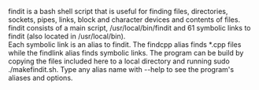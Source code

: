 findit is a bash shell script that is useful for finding files, directories, sockets, pipes, links, block and character devices and contents of files.
findit consists of a main script, /usr/local/bin/findit and 61 symbolic links to findit (also located in /usr/local/bin).  
Each symbolic link is an alias to findit.  The findcpp alias finds *.cpp files while the findlink alias finds symbolic links.
The program can be build by copying the files included here to a local directory and running sudo ./makefindit.sh.  Type any
alias name with --help to see the program's aliases and options.
